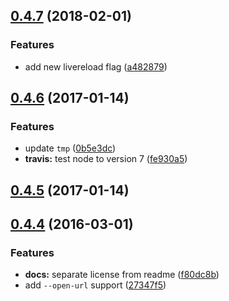 <a name="0.4.7"></a>
## [0.4.7](https://github.com/dannygarcia/grunt-jekyll/compare/v0.4.6...v0.4.7) (2018-02-01)


### Features

* add new livereload flag ([a482879](https://github.com/dannygarcia/grunt-jekyll/commit/a482879))



<a name="0.4.6"></a>
## [0.4.6](https://github.com/dannygarcia/grunt-jekyll/compare/v0.4.5...v0.4.6) (2017-01-14)


### Features

* update `tmp` ([0b5e3dc](https://github.com/dannygarcia/grunt-jekyll/commit/0b5e3dc))
* **travis:** test node to version 7 ([fe930a5](https://github.com/dannygarcia/grunt-jekyll/commit/fe930a5))



<a name="0.4.5"></a>
## [0.4.5](https://github.com/dannygarcia/grunt-jekyll/compare/v0.4.4...v0.4.5) (2017-01-14)



<a name="0.4.4"></a>
## [0.4.4](https://github.com/dannygarcia/grunt-jekyll/compare/v0.4.3...v0.4.4) (2016-03-01)


### Features

* **docs:** separate license from readme ([f80dc8b](https://github.com/dannygarcia/grunt-jekyll/commit/f80dc8b))
* add `--open-url` support ([27347f5](https://github.com/dannygarcia/grunt-jekyll/commit/27347f5))



